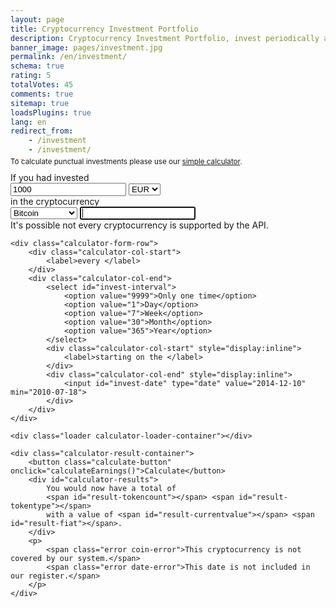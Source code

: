 ```yaml
---
layout: page
title: Cryptocurrency Investment Portfolio 
description: Cryptocurrency Investment Portfolio, invest periodically and calcualte your earnings
banner_image: pages/investment.jpg
permalink: /en/investment/
schema: true
rating: 5
totalVotes: 45
comments: true
sitemap: true
loadsPlugins: true
lang: en
redirect_from:
    - /investment
    - /investment/
---
```


<div style="margin-bottom: 10px">
    <div style="margin-top:-25px">
        <small>To calculate punctual investments please use our <a href="/calculator">simple calculator</a>.</small>
    </div>
</div>
<div class="calculator-block" style="margin-bottom: 20px">
    <div class="calculator-form-row">
        <div class="calculator-col-start">
            <label>If you had invested</label>
        </div>
        <div class="calculator-col-end">
            <input id="invest-quantity" type="number" value="1000">
            <select id="invest-fiat">
                <option>EUR</option>
                <option>USD</option>
            </select>
        </div>
    </div>
    <div class="calculator-form-row">
        <div class="calculator-col-start">
            <label>in the cryptocurrency</label>
        </div>
        <div class="calculator-col-end">
			<select id="invest-currency" onchange="updateInputMinDate()">
				<option value="BTC"  min="2010-07-18">Bitcoin</option>
				<option value="ETH"  min="2015-08-08" disabled>Ethereum</option>
				<option value="LTC"  min="2013-09-15" disabled>Litecoin</option>
                <option value="IOT"  min="2017-06-14" disabled>IOTA</option>
				<option value="XMR"  min="2015-01-27" disabled>Monero</option>
				<option value="DASH" min="2014-02-04" disabled>Dash</option>
				<option value="XRP"  min="2015-01-30" disabled>Ripple</option>
				<option class="editable" disabled>Other crypto...</option>
			</select>
            <input width="150" class="calculator-othercoins" autofocus />
        </div>
    </div>
    <div class="calculator-othercoins"><span>It's possible not every cryptocurrency is supported by the API.</span></div>

    <div class="calculator-form-row">
        <div class="calculator-col-start">
            <label>every </label>
        </div>
        <div class="calculator-col-end">
            <select id="invest-interval">
                <option value="9999">Only one time</option>
                <option value="1">Day</option>
                <option value="7">Week</option>
                <option value="30">Month</option>
                <option value="365">Year</option>
            </select>
            <div class="calculator-col-start" style="display:inline">
                <label>starting on the </label>
            </div>
            <div class="calculator-col-end" style="display:inline">
                <input id="invest-date" type="date" value="2014-12-10" min="2010-07-18">
            </div>
        </div>
    </div>

    <div class="loader calculator-loader-container"></div>
    
    <div class="calculator-result-container">
        <button class="calculate-button" onclick="calculateEarnings()">Calculate</button>
        <div id="calculator-results">
            You would now have a total of 
            <span id="result-tokencount"></span> <span id="result-tokentype"></span>
            with a value of <span id="result-currentvalue"></span> <span id="result-fiat"></span>.
        </div>
        <p>
            <span class="error coin-error">This cryptocurrency is not covered by our system.</span>
            <span class="error date-error">This date is not included in our register.</span>
        </p>
    </div>
</div>

<table id="investment-table" class="display" width="100%"></table>

<script src="{{ site.baseurl }}/js/plugins.js?{{site.time | date: '%s%N'}}"></script>
<script src="{{ site.baseurl }}/js/lang.js?{{site.time | date: '%s%N'}}"></script>
<script defer src="{{ site.baseurl }}/js/calculator-common.js?{{site.time | date: '%s%N'}}"></script>
<script defer src="{{ site.baseurl }}/js/invest.js?{{site.time | date: '%s%N'}}"></script>

<script type="text/javascript" src="https://cdn.datatables.net/v/dt/dt-1.10.16/datatables.min.js"></script>
<script type="text/javascript" src="https://cdn.datatables.net/plug-ins/1.10.16/api/processing().js"></script>
<script type="text/javascript" src="https://cdn.datatables.net/responsive/2.2.1/js/dataTables.responsive.min.js"></script>
